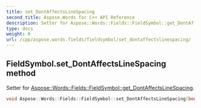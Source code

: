 ```yaml
---
title: set_DontAffectsLineSpacing
second_title: Aspose.Words for C++ API Reference
description: Setter for Aspose::Words::Fields::FieldSymbol::get_DontAffectsLineSpacing. 
type: docs
weight: 0
url: /cpp/aspose.words.fields/fieldsymbol/set_dontaffectslinespacing/
---
```

## FieldSymbol.set_DontAffectsLineSpacing method


Setter for [Aspose::Words::Fields::FieldSymbol::get_DontAffectsLineSpacing](../get_dontaffectslinespacing/).

```cpp
void Aspose::Words::Fields::FieldSymbol::set_DontAffectsLineSpacing(bool value)
```


